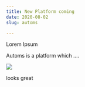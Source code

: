 ```yaml
---
title: New Platform coming
date: 2020-08-02
slug: automs

---
```

Lorem Ipsum 

Automs is a platform which .... 

![](/screenshor-forestry-preview.png)

looks great